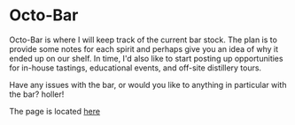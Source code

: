 Octo-Bar
========

Octo-Bar is where I will keep track of the current bar stock.  The plan is to provide some notes for each spirit and perhaps give you an idea of why it ended up on our shelf.  In time, I'd also like to start posting up opportunities for in-house tastings, educational events, and off-site distillery tours.

Have any issues with the bar, or would you like to anything in particular with the bar?  holler!

The page is located [here](http://ajjimenez.github.io/Octo-Bar)
